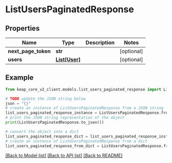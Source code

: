 # ListUsersPaginatedResponse


## Properties

Name | Type | Description | Notes
------------ | ------------- | ------------- | -------------
**next_page_token** | **str** |  | [optional] 
**users** | [**List[User]**](User.md) |  | [optional] 

## Example

```python
from keap_core_v2_client.models.list_users_paginated_response import ListUsersPaginatedResponse

# TODO update the JSON string below
json = "{}"
# create an instance of ListUsersPaginatedResponse from a JSON string
list_users_paginated_response_instance = ListUsersPaginatedResponse.from_json(json)
# print the JSON string representation of the object
print(ListUsersPaginatedResponse.to_json())

# convert the object into a dict
list_users_paginated_response_dict = list_users_paginated_response_instance.to_dict()
# create an instance of ListUsersPaginatedResponse from a dict
list_users_paginated_response_from_dict = ListUsersPaginatedResponse.from_dict(list_users_paginated_response_dict)
```
[[Back to Model list]](../README.md#documentation-for-models) [[Back to API list]](../README.md#documentation-for-api-endpoints) [[Back to README]](../README.md)


